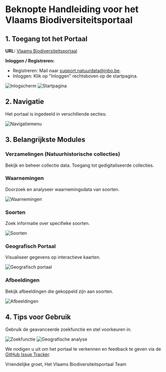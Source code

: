 Beknopte Handleiding voor het Vlaams Biodiversiteitsportaal
===========================================================

1\. Toegang tot het Portaal
---------------------------

**URL:** [Vlaams Biodiversiteitsportaal](#)

**Inloggen / Registreren:**

*   Registreren: Mail naar [support.natuurdata@inbo.be](mailto:support.natuurdata@inbo.be).
*   Inloggen: Klik op "Inloggen" rechtsboven op de startpagina.

![Inlogscherm](/images/pages/Afbeelding1.png) 
![Startpagina](/images/pages/Afbeelding2.png)

2\. Navigatie
-------------

Het portaal is ingedeeld in verschillende secties:

![Navigatiemenu](/images/pages/Afbeelding3.png)

3\. Belangrijkste Modules
-------------------------

### Verzamelingen (Natuurhistorische collecties)

Bekijk en beheer collectie data. Toegang tot gedigitaliseerde collecties.

### Waarnemingen

Doorzoek en analyseer waarnemingsdata van soorten.

![Waarnemingen](/images/pages/Afbeelding4.png)

### Soorten

Zoek informatie over specifieke soorten.

![Soorten](/images/pages/Afbeelding5.png)

### Geografisch Portaal

Visualiseer gegevens op interactieve kaarten.

![Geografisch portaal](/images/pages/Afbeelding8.png)

### Afbeeldingen

Bekijk afbeeldingen die gekoppeld zijn aan soorten.

![Afbeeldingen](/images/pages/Afbeelding10.png)

4\. Tips voor Gebruik
---------------------

Gebruik de geavanceerde zoekfunctie en stel voorkeuren in.

![Zoekfunctie](/images/pages/Afbeelding13.png) 
![Geografische analyse](/images/pages/Afbeelding14.png)

We nodigen u uit om het portaal te verkennen en feedback te geven via de [GitHub Issue Tracker](https://github.com/inbo/vlaams-biodiversiteitsportaal/issues).

Vriendelijke groet,
Het Vlaams Biodiversiteitsportaal Team